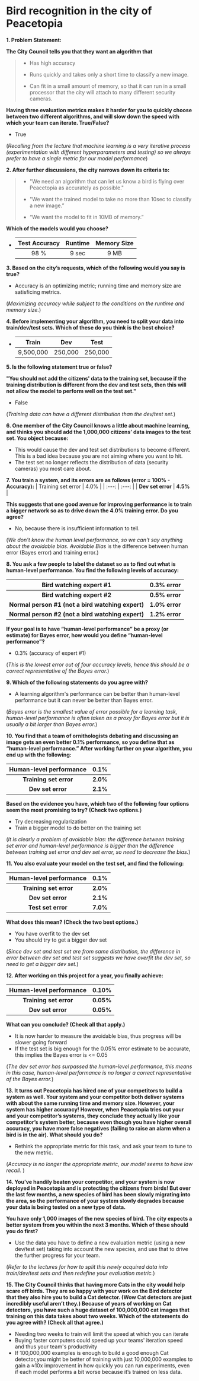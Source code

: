 # Bird recognition in the city of Peacetopia 

__1. Problem Statement:__
    
__The City Council tells you that they want an algorithm that__

> - Has high accuracy
>
> - Runs quickly and takes only a short time to classify a new image.
> 
> - Can fit in a small amount of memory, so that it can run in a small processor that the city will attach to many different security cameras.

__Having three evaluation metrics makes it harder for you to quickly choose between two different algorithms, and will slow down the speed with which your team can iterate. True/False?__

- True

(_Recalling from the lecture that machine learning is a very iterative process (experimentation with different hyperparameters and testing) so we always prefer to have a single metric for our model performance_)

__2. After further discussions, the city narrows down its criteria to:__

> - "We need an algorithm that can let us know a bird is flying over Peacetopia as accurately as possible."
>
> - "We want the trained model to take no more than 10sec to classify a new image.”
>
> - “We want the model to fit in 10MB of memory.”

__Which of the models would you choose?__

- | Test Accuracy | Runtime | Memory Size |
  | :---: | :---: | :---: |
  | 98 % | 9 sec | 9 MB |

__3. Based on the city’s requests, which of the following would you say is true?__

- Accuracy is an optimizing metric; running time and memory size are satisficing metrics.

(_Maximizing accuracy while subject to the conditions on the runtime and memory size._)

__4. Before implementing your algorithm, you need to split your data into train/dev/test sets. Which of these do you think is the best choice?__

- | Train | Dev | Test |
  | :---: | :---: | :---: |
  | 9,500,000 | 250,000 | 250,000 |

__5. Is the following statement true or false?__

__"You should not add the citizens' data to the training set, because if the training distribution is different from the dev and test sets, then this will not allow the model to perform well on the test set."__

- False 

(_Training data can have a different distribution than the dev/test set._)

__6. One member of the City Council knows a little about machine learning, and thinks you should add the 1,000,000 citizens’ data images to the test set. You object because:__

- This would cause the dev and test set distributions to become different. This is a bad idea because you are not aiming where you want to hit.
- The test set no longer reflects the distribution of data (security cameras) you most care about.

__7. You train a system, and its errors are as follows (error = 100% - Accuracy):__
| Training set error | 4.0% |
| :---: | :---: | 
| __Dev set error__ | __4.5%__ |

__This suggests that one good avenue for improving performance is to train a bigger network so as to drive down the 4.0% training error. Do you agree?__

- No, because there is insufficient information to tell.

(_We don't know the human level performance, so we can't say anything about the avoidable bias. Avoidable Bias_ is the difference between human error (Bayes error) and training error.)

__8. You ask a few people to label the dataset so as to find out what is human-level performance. You find the following levels of accuracy:__

| Bird watching expert #1 | 0.3% error |
| :---: | :---: |
| __Bird watching expert #2__ | __0.5% error__ |
| __Normal person #1 (not a bird watching expert)__ | __1.0% error__ |
| __Normal person #2 (not a bird watching expert)__ | __1.2% error__ |

__If your goal is to have “human-level performance” be a proxy (or estimate) for Bayes error, how would you define “human-level performance”?__

- 0.3% (accuracy of expert #1)

(_This is the lowest error out of four accuracy levels, hence this should be a correct representative of the Bayes error._)

__9. Which of the following statements do you agree with?__

- A learning algorithm's performance can be better than human-level performance but it can never be better than Bayes error.

(_Bayes error is the smallest value of error possible for a learning task, human-level performance is often taken as a proxy for Bayes error but it is usually a bit larger than Bayes error._)

__10. You find that a team of ornithologists debating and discussing an image gets an even better 0.1% performance, so you define that as “human-level performance.” After working further on your algorithm, you end up with the following:__

| Human-level performance |	0.1% |
| :---: | :---: |
| __Training set error__ | __2.0%__ |
| __Dev set error__ | __2.1%__ |

__Based on the evidence you have, which two of the following four options seem the most promising to try? (Check two options.)__

- Try decreasing regularization
- Train a bigger model to do better on the training set

(_It is clearly a problem of avoidable bias: the difference between training set error and human-level performance is bigger than the difference between training set error and dev set error, so need to decrease the bias._)

__11. You also evaluate your model on the test set, and find the following:__

| Human-level performance |	0.1% |
| :---: | :---: |
| __Training set error__ | __2.0%__ |
| __Dev set error__ | __2.1%__ |
| __Test set error__ | __7.0%__ |

__What does this mean? (Check the two best options.)__

- You have overfit to the dev set
- You should try to get a bigger dev set

(_Since dev set and test set are from same distribution, the difference in error between dev set and test set suggests we have overfit the dev set, so need to get a bigger dev set._)

__12. After working on this project for a year, you finally achieve:__

| Human-level performance |	0.10% |
| :---: | :---: |
| __Training set error__ | __0.05%__ |
| __Dev set error__ | __0.05%__ |

__What can you conclude? (Check all that apply.)__

- It is now harder to measure the avoidable bias, thus progress will be slower going forward
- If the test set is big enough for the 0.05% error estimate to be accurate, this implies the Bayes error is <= 0.05

(_The dev set error has surpassed the human-level performance, this means in this case, human-level performance is no longer a correct representative of the Bayes error._)

__13. It turns out Peacetopia has hired one of your competitors to build a system as well. Your system and your competitor both deliver systems with about the same running time and memory size. However, your system has higher accuracy! However, when Peacetopia tries out your and your competitor’s systems, they conclude they actually like your competitor’s system better, because even though you have higher overall accuracy, you have more false negatives (failing to raise an alarm when a bird is in the air). What should you do?__

- Rethink the appropriate metric for this task, and ask your team to tune to the new metric.

(_Accuracy is no longer the appropriate metric, our model seems to have low recall._ )

__14. You’ve handily beaten your competitor, and your system is now deployed in Peacetopia and is protecting the citizens from birds! But over the last few months, a new species of bird has been slowly migrating into the area, so the performance of your system slowly degrades because your data is being tested on a new type of data.__

__You have only 1,000 images of the new species of bird. The city expects a better system from you within the next 3 months. Which of these should you do first?__

- Use the data you have to define a new evaluation metric (using a new dev/test set) taking into account the new species, and use that to drive the further progress for your team.

(_Refer to the lectures for how to split this newly acquired data into train/dev/test sets and then redefine your evaluation metric._)

__15. The City Council thinks that having more Cats in the city would help scare off birds. They are so happy with your work on the Bird detector that they also hire you to build a Cat detector. (Wow Cat detectors are just incredibly useful aren’t they.) Because of years of working on Cat detectors, you have such a huge dataset of 100,000,000 cat images that training on this data takes about two weeks. Which of the statements do you agree with? (Check all that agree.)__

- Needing two weeks to train will limit the speed at which you can iterate
- Buying faster computers could speed up your teams' iteration speed and thus your team's productivity
- If 100,000,000 examples is enough to build a good enough Cat detector,you might be better of training with just 10,000,000 examples to gain a ≈10x improvement in how quickly you can run experiments, even if each model performs a bit worse because it’s trained on less data.
